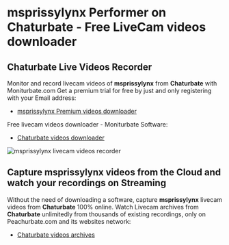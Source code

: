 # msprissylynx Performer on Chaturbate - Free LiveCam videos downloader

## Chaturbate Live Videos Recorder

Monitor and record livecam videos of **msprissylynx** from **Chaturbate** with Moniturbate.com
Get a premium trial for free by just and only registering with your Email address:
* [msprissylynx Premium videos downloader](https://moniturbate.com/request-demo-licence-key.html)

Free livecam videos downloader - Moniturbate Software:
* [Chaturbate videos downloader](https://moniturbate.com/moniturbate-download-software.html)

![msprissylynx livecam videos recorder](https://peachurnet.com/templates/moniturbate-software.png)


## Capture msprissylynx videos from the Cloud and watch your recordings on Streaming

Without the need of downloading a software, capture **msprissylynx** livecam videos from **Chaturbate** 100% online.
Watch Livecam archives from **Chaturbate** unlimitedly from thousands of existing recordings, only on Peachurbate.com and its websites network:
* [Chaturbate videos archives](https://peachurnet.com/)